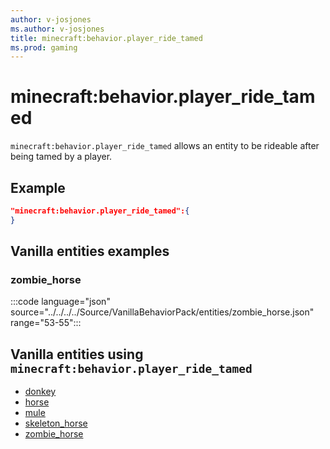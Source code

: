 ```yaml
---
author: v-josjones
ms.author: v-josjones
title: minecraft:behavior.player_ride_tamed
ms.prod: gaming
---
```


# minecraft:behavior.player_ride_tamed

`minecraft:behavior.player_ride_tamed` allows an entity to be rideable after being tamed by a player.

## Example

```json
"minecraft:behavior.player_ride_tamed":{
}
```

## Vanilla entities examples

### zombie_horse

:::code language="json" source="../../../../Source/VanillaBehaviorPack/entities/zombie_horse.json" range="53-55":::

## Vanilla entities using `minecraft:behavior.player_ride_tamed`

- [donkey](../../../../Source/VanillaBehaviorPack_Snippets/entities/donkey.md)
- [horse](../../../../Source/VanillaBehaviorPack_Snippets/entities/horse.md)
- [mule](../../../../Source/VanillaBehaviorPack_Snippets/entities/mule.md)
- [skeleton_horse](../../../../Source/VanillaBehaviorPack_Snippets/entities/skeleton_horse.md)
- [zombie_horse](../../../../Source/VanillaBehaviorPack_Snippets/entities/zombie_horse.md)
